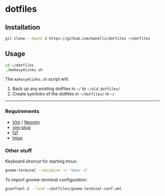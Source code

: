 dotfiles
========


## Installation

``` bash
git clone --depth 1 https://github.com/manelli/dotfiles ~/dotfiles
```

## Usage

``` bash
cd ~/dotfiles
./makesymlinks.sh
```

The `makesymlinks.sh` script will:

1. Back up any existing dotfiles in `~/` to `~/old_dotfiles/`
2. Create symlinks of the dotfiles in `~/dotfiles/` in `~/`

---

### Requirements
- [Vim](https://github.com/vim/vim) / [Neovim](https://github.com/neovim/neovim)
- [vim-plug](https://github.com/junegunn/vim-plug)
- [fzf](https://github.com/junegunn/fzf)
- [tmux](https://github.com/tmux/tmux)

### Other stuff

Keyboard shorcut for starting tmux:
``` bash
gnome-terminal --maximize -e 'tmux -2'
```

To import gnome-terminal configuration:
```bash
gconftool-2 --load ~/dotfiles/gnome-terminal-conf.xml
```
